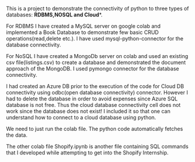 This is a project to demonstrate the connectivity of python to three types of databases:
**RDBMS,NOSQL and Cloud***.

For RDBMS I have created a MySQL server on google colab and implemented a Book Database to demonstrate few basic CRUD operations(read,delete etc.). I have 
used mysql-python-connector for the database connectivity.

For NoSQL I have created a MongoDb server on colab and used an existing csv file(listings.csv) to create a database and demonstrated the document approach 
of the MongoDB. I used pymongo connector for the database connectivity.

I had created an Azure DB prior to the execution of the code for Cloud DB connectivity using odbc(open database connectivity) connector. However I 
had to delete the database in order to avoid expenses since Azure SQL database is not free. Thus the cloud database connectivity cell does not work since 
the database does not exist! I included it so that one can understand how to connect to a cloud database using python.

We need to just run the colab file. The python code automatically fetches the data.

The other colab file Shopify.ipynb is another file containing SQL commands that I developed while attempting to get into the 
Shopify Internship.
